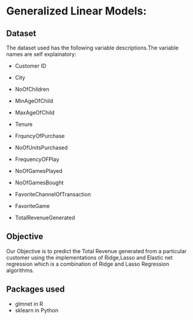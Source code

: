 # Generalized Linear Models:
## Dataset
The dataset used has the following variable descriptions.The variable names are self explainatory:

- Customer ID

- City

- NoOfChildren

- MinAgeOfChild

- MaxAgeOfChild

- Tenure

- FrquncyOfPurchase

- NoOfUnitsPurchased

- FrequencyOFPlay

- NoOfGamesPlayed

- NoOfGamesBought

- FavoriteChannelOfTransaction

- FavoriteGame

 - TotalRevenueGenerated

## Objective
 Our Objective is to predict the Total Revenue generated from a particular customer using the implementations of Ridge,Lasso and Elastic net regression which is a combination of Ridge and Lasso Regression algorithms.
 
## Packages used

-  glmnet in R
-  sklearn in Python 
  
